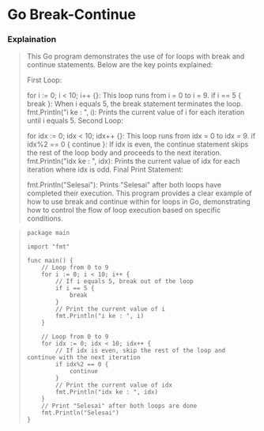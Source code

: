 # Go Break-Continue

### Explaination

>
> This Go program demonstrates the use of for loops with break and continue statements. Below are the key points explained:
>
> First Loop:
>
> for i := 0; i < 10; i++ {}: This loop runs from i = 0 to i = 9.
> if i == 5 { break }: When i equals 5, the break statement terminates the loop.
> fmt.Println("i ke : ", i): Prints the current value of i for each iteration until i equals 5.
> Second Loop:
>
> for idx := 0; idx < 10; idx++ {}: This loop runs from idx = 0 to idx = 9.
> if idx%2 == 0 { continue }: If idx is even, the continue statement skips the rest of the loop body and proceeds to the next iteration.
> fmt.Println("idx ke : ", idx): Prints the current value of idx for each iteration where idx is odd.
> Final Print Statement:
>
> fmt.Println("Selesai"): Prints "Selesai" after both loops have completed their execution.
> This program provides a clear example of how to use break and continue within for loops in Go, demonstrating how to control the flow of loop execution based on specific conditions.

> ```
> package main
>
> import "fmt"
>
> func main() {
>     // Loop from 0 to 9
>     for i := 0; i < 10; i++ {
>         // If i equals 5, break out of the loop
>         if i == 5 {
>             break
>         }
>         // Print the current value of i
>         fmt.Println("i ke : ", i)
>     }
>
>     // Loop from 0 to 9
>     for idx := 0; idx < 10; idx++ {
>         // If idx is even, skip the rest of the loop and continue with the next iteration
>         if idx%2 == 0 {
>             continue
>         }
>         // Print the current value of idx
>         fmt.Println("idx ke : ", idx)
>     }
>     // Print "Selesai" after both loops are done
>     fmt.Println("Selesai")
> }
>
> ```
